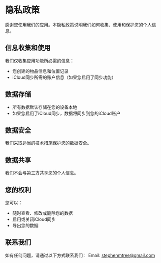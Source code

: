 <!--
 * @Author: qz
 * @Date: 2025-01-19 19:20:00
 * @LastEditTime: 2025-01-19 19:23:35
-->

# 隐私政策

感谢您使用我们的应用。本隐私政策说明我们如何收集、使用和保护您的个人信息。

## 信息收集和使用

我们仅收集应用功能所必需的信息：
- 您创建的物品信息和位置记录
- iCloud同步所需的账户信息（如果您启用了同步功能）

## 数据存储

- 所有数据默认存储在您的设备本地
- 如果您启用了iCloud同步，数据将同步到您的iCloud账户

## 数据安全

我们采取适当的技术措施保护您的数据安全。

## 数据共享

我们不会与第三方共享您的个人信息。

## 您的权利

您可以：
- 随时查看、修改或删除您的数据
- 启用或关闭iCloud同步
- 导出您的数据

## 联系我们

如有任何问题，请通过以下方式联系我们：
Email: stephenmtree@gmail.com